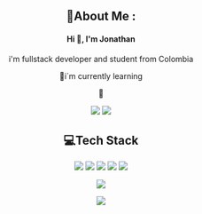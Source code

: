 <h2 align="center">💫About Me :</h2>
<h4 align="center">Hi 👋, I'm Jonathan</h4>
<p align="center">i'm fullstack developer and student from Colombia</p>
<p align="center">🌱i´m currently learning</p>
<p align="center">🤠</p>
<p align="center"><img src="https://img.shields.io/badge/Instagram-%23E4405F.svg?logo=Instagram&logoColor=white" \>  <img src="https://img.shields.io/badge/LinkedIn-%230077B5.svg?logo=linkedin&logoColor=white" \></p>

<h2 align="center">💻Tech Stack</h2>
<p align="center"><img src="https://img.shields.io/badge/javascript-%23323330.svg?style=for-the-badge&logo=javascript&logoColor=%23F7DF1E">  <img src="https://img.shields.io/badge/java-%23ED8B00.svg?style=for-the-badge&logo=java&logoColor=white">  <img src="https://img.shields.io/badge/python-3670A0?style=for-the-badge&logo=python&logoColor=ffdd54">  <img src="https://img.shields.io/badge/mysql-%2300f.svg?style=for-the-badge&logo=mysql&logoColor=white">  <img src="https://img.shields.io/badge/figma-%23F24E1E.svg?style=for-the-badge&logo=figma&logoColor=white"></p>
<p align="center"><img src="https://github-readme-stats.vercel.app/api/top-langs/?username=jtndavid&theme=dark&hide_border=true&include_all_commits=false&count_private=false&layout=compact"></p>
<p align="center"><img src="https://visitcount.itsvg.in/api?id=jtndavid&icon=2&color=0"></p>

